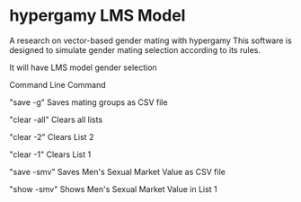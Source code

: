 # hypergamy LMS Model
A research on vector-based gender mating with hypergamy
This software is designed to simulate gender mating selection according to its rules.

It will have LMS model gender selection

Command Line Command

"save -g"
Saves mating groups as CSV file

"clear -all"
Clears all lists

"clear -2"
Clears List 2

"clear -1"
Clears List 1

"save -smv"
Saves Men's Sexual Market Value as CSV file

"show -smv"
Shows Men's Sexual Market Value in List 1